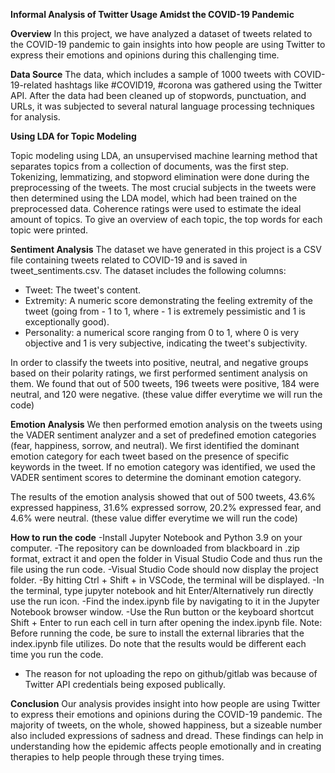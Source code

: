 **Informal Analysis of Twitter Usage Amidst the COVID-19 Pandemic**

**Overview**
In this project, we have analyzed a dataset of tweets related to the COVID-19 pandemic to gain insights into how people are using Twitter to express their emotions and opinions during this challenging time.

**Data Source**
The data, which includes a sample of 1000 tweets with COVID-19-related hashtags like #COVID19, #corona was gathered using the Twitter API. After the data had been cleaned up of stopwords, punctuation, and URLs, it was subjected to several natural language processing techniques for analysis.

**Using LDA for Topic Modeling**

Topic modeling using LDA, an unsupervised machine learning method that separates topics from a collection of documents, was the first step. Tokenizing, lemmatizing, and stopword elimination were done during the preprocessing of the tweets. The most crucial subjects in the tweets were then determined using the LDA model, which had been trained on the preprocessed data. Coherence ratings were used to estimate the ideal amount of topics. To give an overview of each topic, the top words for each topic were printed.

**Sentiment Analysis**
The dataset we have generated in this project is a CSV file containing tweets related to COVID-19 and is saved in tweet_sentiments.csv. The dataset includes the following columns:

- Tweet: The tweet's content.
- Extremity: A numeric score demonstrating the feeling extremity of the tweet (going from - 1 to 1, where - 1 is extremely pessimistic and 1 is exceptionally good).
- Personality: a numerical score ranging from 0 to 1, where 0 is very objective and 1 is very subjective, indicating the tweet's subjectivity.

In order to classify the tweets into positive, neutral, and negative groups based on their polarity ratings, we first performed sentiment analysis on them. We found that out of 500 tweets, 196 tweets were positive, 184 were neutral, and 120 were negative. (these value differ everytime we will run the code)

**Emotion Analysis**
We then performed emotion analysis on the tweets using the VADER sentiment analyzer and a set of predefined emotion categories (fear, happiness, sorrow, and neutral). We first identified the dominant emotion category for each tweet based on the presence of specific keywords in the tweet. If no emotion category was identified, we used the VADER sentiment scores to determine the dominant emotion category.

The results of the emotion analysis showed that out of 500 tweets, 43.6% expressed happiness, 31.6% expressed sorrow, 20.2% expressed fear, and 4.6% were neutral. (these value differ everytime we will run the code)

**How to run the code**
-Install Jupyter Notebook and Python 3.9 on your computer.
-The repository can be downloaded from blackboard in .zip format, extract it and open the folder in Visual Studio Code and thus run the file using the run code.
-Visual Studio Code should now display the project folder.
-By hitting Ctrl + Shift + in VSCode, the terminal will be displayed.
-In the terminal, type jupyter notebook and hit Enter/Alternatively run directly use the run icon.
-Find the index.ipynb file by navigating to it in the Jupyter Notebook browser window.
-Use the Run button or the keyboard shortcut Shift + Enter to run each cell in turn after opening the index.ipynb file.
Note: Before running the code, be sure to install the external libraries that the index.ipynb file utilizes. Do note that the results would be different each time you run the code.
- The reason for not uploading the repo on github/gitlab was because of Twitter API credentials being exposed publically.

**Conclusion**
Our analysis provides insight into how people are using Twitter to express their emotions and opinions during the COVID-19 pandemic. The majority of tweets, on the whole, showed happiness, but a sizeable number also included expressions of sadness and dread. These findings can help in understanding how the epidemic affects people emotionally and in creating therapies to help people through these trying times.
